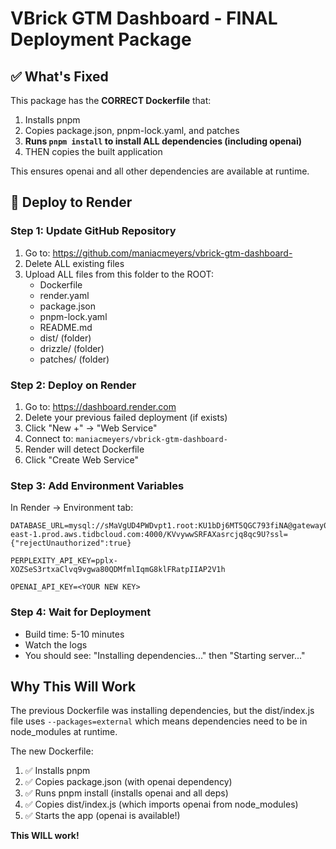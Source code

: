 # VBrick GTM Dashboard - FINAL Deployment Package

## ✅ What's Fixed

This package has the **CORRECT Dockerfile** that:
1. Installs pnpm
2. Copies package.json, pnpm-lock.yaml, and patches
3. **Runs `pnpm install` to install ALL dependencies (including openai)**
4. THEN copies the built application

This ensures openai and all other dependencies are available at runtime.

## 🚀 Deploy to Render

### Step 1: Update GitHub Repository

1. Go to: https://github.com/maniacmeyers/vbrick-gtm-dashboard-
2. Delete ALL existing files
3. Upload ALL files from this folder to the ROOT:
   - Dockerfile
   - render.yaml
   - package.json
   - pnpm-lock.yaml
   - README.md
   - dist/ (folder)
   - drizzle/ (folder)
   - patches/ (folder)

### Step 2: Deploy on Render

1. Go to: https://dashboard.render.com
2. Delete your previous failed deployment (if exists)
3. Click "New +" → "Web Service"
4. Connect to: `maniacmeyers/vbrick-gtm-dashboard-`
5. Render will detect Dockerfile
6. Click "Create Web Service"

### Step 3: Add Environment Variables

In Render → Environment tab:

```
DATABASE_URL=mysql://sMaVgUD4PWDvpt1.root:KU1bDj6MT5QGC793fiNA@gateway02.us-east-1.prod.aws.tidbcloud.com:4000/KVvywwSRFAXasrcjq8qc9U?ssl={"rejectUnauthorized":true}

PERPLEXITY_API_KEY=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

OPENAI_API_KEY=<YOUR NEW KEY>
```

### Step 4: Wait for Deployment

- Build time: 5-10 minutes
- Watch the logs
- You should see: "Installing dependencies..." then "Starting server..."

## Why This Will Work

The previous Dockerfile was installing dependencies, but the dist/index.js file uses `--packages=external` which means dependencies need to be in node_modules at runtime.

The new Dockerfile:
1. ✅ Installs pnpm
2. ✅ Copies package.json (with openai dependency)
3. ✅ Runs pnpm install (installs openai and all deps)
4. ✅ Copies dist/index.js (which imports openai from node_modules)
5. ✅ Starts the app (openai is available!)

**This WILL work!**

